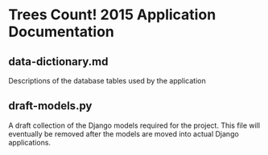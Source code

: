 # Trees Count! 2015 Application Documentation

## data-dictionary.md

Descriptions of the database tables used by the application

## draft-models.py

A draft collection of the Django models required for the project. This
file will eventually be removed after the models are moved into actual
Django applications.
